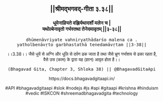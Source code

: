 <center><h2>||श्रीमद्‍भगवद्‍-गीता ३.३८||</h2>
<h3>धूमेनाव्रियते वह्निर्यथादर्शो मलेन च |<br/>यथोल्बेनावृतो गर्भस्तथा तेनेदमावृतम् ||३-३८||</h3>
<pre>dhūmenāvriyate vahniryathādarśo malena ca .<br/>yatholbenāvṛto garbhastathā tenedamāvṛtam ||3-38||</pre>
<p>।।3.38।। जैसे धुयें से अग्नि और धूलि से दर्पण ढक जाता है तथा जैसे भ्रूण गर्भाशय से ढका रहता है, वैसे उस (काम) के द्वारा यह (ज्ञान) आवृत होता है।।</p>
<pre>(Bhagavad Gita, Chapter 3, Shloka 38) || @BhagavadGitaApi</pre><p>https://docs.bhagavadgitaapi.in/</p><p>#API #bhagavadgitaapi #slok #nodejs #js #api #gitaapi #krishna #hinduism #vedic #ISKCON #shreemadbhagavadgita #technology</p></center>